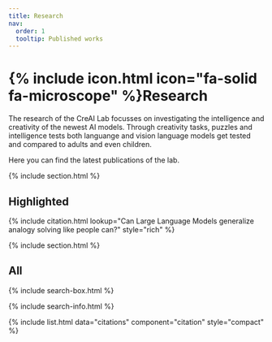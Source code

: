 ```yaml
---
title: Research
nav:
  order: 1
  tooltip: Published works
---
```


# {% include icon.html icon="fa-solid fa-microscope" %}Research

The research of the CreAI Lab focusses on investigating the intelligence and creativity of the newest AI models. Through creativity tasks, puzzles and intelligence tests both languange and vision language models get tested and compared to adults and even children. 

Here you can find the latest publications of the lab. 

{% include section.html %}


## Highlighted

{% include citation.html lookup="Can Large Language Models generalize analogy solving like people can?" style="rich" %}

{% include section.html %} 

## All

{% include search-box.html %}

{% include search-info.html %}

{% include list.html data="citations" component="citation" style="compact" %}
